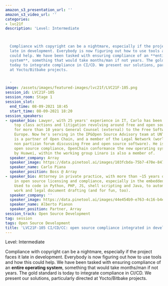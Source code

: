 ```yaml
---
amazon_s3_presentation_url: ''
amazon_s3_video_url: ''
categories:
- lvc21f
description: 'Level: Intermediate 



  Compliance with copyright can be a nightmare, especially if the project faces it
  late in development. Everybody is now figuring out how to use tools and how this
  could help. We have been tasked with ensuring compliance of an **entire operating
  system**, something that would take months/man if not years. The gold standard is
  today to integrate compliance in CI/CD. We present our solutions, particularly directed
  at Yocto/Bitbake projects.


  '
image: /assets/images/featured-images/lvc21f/LVC21F-105.png
session_id: LVC21F-105
session_room: Stage 1
session_slot:
  end_time: 08-09-2021 18:45
  start_time: 08-09-2021 18:20
session_speakers:
- speaker_bio: Lawyer, with 25 years' experience in IT, Carlo has been involved in
    top class actions and litigation revolving around free and open source. Has been
    for more than 10 years General Counsel (external) to the Free Software Foundation
    Europe. Now he's serving in the IP&Open Source Advisory team at UNTIL (UN Initiative),
    is a partner of Open Chain, and a member of the Legal Network (world largest,
    non partizan forum discussing Free and open source software). He is advising on
    open source compliance, OpenChain conformance the new operating system proposed
    by Huawei, within the working group Linaro is also a member of.
  speaker_company: Array
  speaker_image: https://data.pinetool.ai/images/103fcbda-75b7-470e-847c-da6a24dccbfe.jpeg
  speaker_name: Carlo Piana
  speaker_position: Boss @ Array
- speaker_bio: Attorney in private practice, with more than ~15 years of experience
    in open source licensing and compliance, especially in the embedded/IoT field.
    Used to code in Python, PHP, JS, shell scripting and Java, to automate compliance
    work and legal document drafting (and for fun, too).
  speaker_company: ''
  speaker_image: https://data.pinetool.ai/images/44e454b9-e763-4c16-b4eb-b2af34961022.png
  speaker_name: Alberto Pianon
  speaker_position: Partner, Array
session_track: Open Source Development
tag: session
tags: Open Source Development
title: 'LVC21F-105 CI/CD/CC: open source compliance integrated in development.'
---
```


Level: Intermediate 


Compliance with copyright can be a nightmare, especially if the project faces it late in development. Everybody is now figuring out how to use tools and how this could help. We have been tasked with ensuring compliance of an **entire operating system**, something that would take months/man if not years. The gold standard is today to integrate compliance in CI/CD. We present our solutions, particularly directed at Yocto/Bitbake projects.